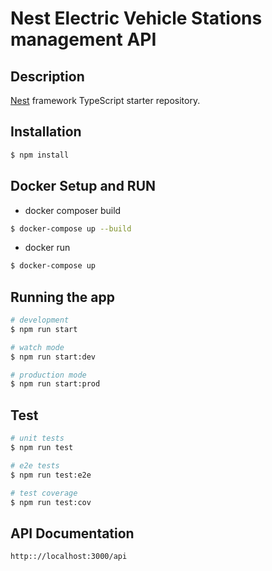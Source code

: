 # Nest Electric Vehicle Stations management API

## Description

[Nest](https://github.com/nestjs/nest) framework TypeScript starter repository.

## Installation

```bash
$ npm install
```

## Docker Setup and RUN

- docker composer build

```bash
$ docker-compose up --build
```

- docker run

```bash
$ docker-compose up
```

## Running the app

```bash
# development
$ npm run start

# watch mode
$ npm run start:dev

# production mode
$ npm run start:prod
```

## Test

```bash
# unit tests
$ npm run test

# e2e tests
$ npm run test:e2e

# test coverage
$ npm run test:cov
```

## API Documentation

`http:://localhost:3000/api`
